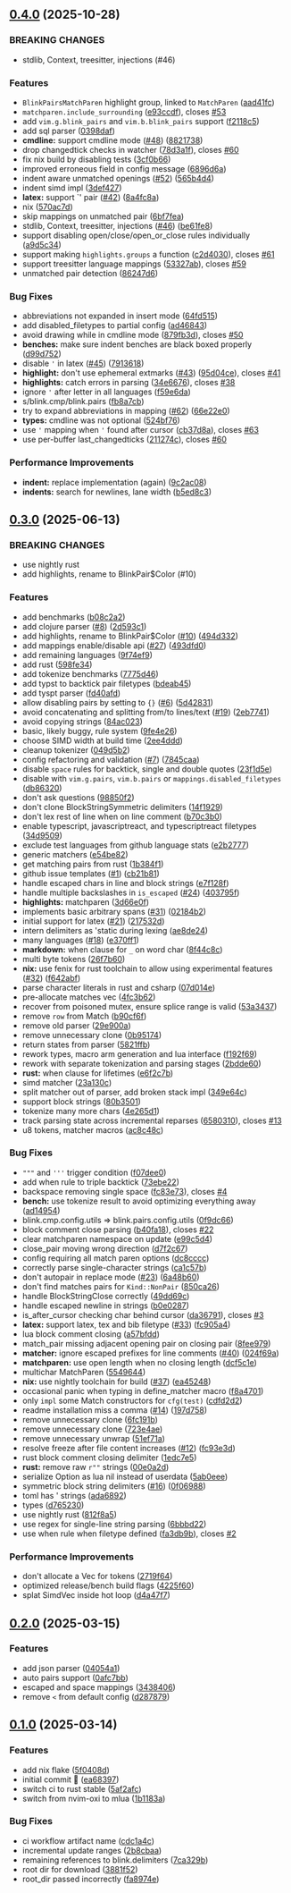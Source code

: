 ## [0.4.0](https://github.com/Saghen/blink.pairs/compare/v0.3.0...v0.4.0) (2025-10-28)

### BREAKING CHANGES

* stdlib, Context, treesitter, injections (#46)

### Features

* `BlinkPairsMatchParen` highlight group, linked to `MatchParen` ([aad41fc](https://github.com/Saghen/blink.pairs/commit/aad41fc3046050c4d415b6aa8187be7908562dcc))
* `matchparen.include_surrounding` ([e93ccdf](https://github.com/Saghen/blink.pairs/commit/e93ccdfa8042afa52f35e07e678869a7f34c6d34)), closes [#53](https://github.com/Saghen/blink.pairs/issues/53)
* add `vim.g.blink_pairs` and `vim.b.blink_pairs` support ([f2118c5](https://github.com/Saghen/blink.pairs/commit/f2118c57dc29417c7ef4d040964bd294acfa532d))
* add sql parser ([0398daf](https://github.com/Saghen/blink.pairs/commit/0398daf94200f2905067677d3ac159b4b305d864))
* **cmdline:** support cmdline mode ([#48](https://github.com/Saghen/blink.pairs/issues/48)) ([8821738](https://github.com/Saghen/blink.pairs/commit/8821738bbbe6bb63ac0669389e5dce917c2ea166))
* drop changedtick checks in watcher ([78d3a1f](https://github.com/Saghen/blink.pairs/commit/78d3a1fd3babbf34f3ce20a01350b4fd3cdd8281)), closes [#60](https://github.com/Saghen/blink.pairs/issues/60)
* fix nix build by disabling tests ([3cf0b66](https://github.com/Saghen/blink.pairs/commit/3cf0b660caf266992d6c62eb1f6049c483b35409))
* improved erroneous field in config message ([6896d6a](https://github.com/Saghen/blink.pairs/commit/6896d6a7558ce9518d9cc202f4c884c6c5346819))
* indent aware unmatched openings ([#52](https://github.com/Saghen/blink.pairs/issues/52)) ([565b4d4](https://github.com/Saghen/blink.pairs/commit/565b4d48a9e29d6fb93560c2cc2db6e1307f22f0))
* indent simd impl ([3def427](https://github.com/Saghen/blink.pairs/commit/3def4273ae9000af9876fb1870c5eb01c813c5b6))
* **latex:** support `' pair ([#42](https://github.com/Saghen/blink.pairs/issues/42)) ([8a4fc8a](https://github.com/Saghen/blink.pairs/commit/8a4fc8af7f322670de936b52effb2de228f0a4df))
* nix ([570ac7d](https://github.com/Saghen/blink.pairs/commit/570ac7d0a6a3bfabfde06d54b7c2d7900a2d6eb5))
* skip mappings on unmatched pair ([6bf7fea](https://github.com/Saghen/blink.pairs/commit/6bf7fea9cbbe0205acc1f5a2b6180f0f210c72df))
* stdlib, Context, treesitter, injections ([#46](https://github.com/Saghen/blink.pairs/issues/46)) ([be61fe8](https://github.com/Saghen/blink.pairs/commit/be61fe8b9d4a9e089cec07fc1803b841167c9c49))
* support disabling open/close/open_or_close rules individually ([a9d5c34](https://github.com/Saghen/blink.pairs/commit/a9d5c34c80672c4577bfa4ddb426ca244c11fdc3))
* support making `highlights.groups` a function ([c2d4030](https://github.com/Saghen/blink.pairs/commit/c2d4030c10e6628de159cbac79a32a70ad746290)), closes [#61](https://github.com/Saghen/blink.pairs/issues/61)
* support treesitter language mappings ([53327ab](https://github.com/Saghen/blink.pairs/commit/53327ab7aa06287010280ea81068f0690dc825f9)), closes [#59](https://github.com/Saghen/blink.pairs/issues/59)
* unmatched pair detection ([86247d6](https://github.com/Saghen/blink.pairs/commit/86247d6d489bb26b3a6b793e8110881703378556))

### Bug Fixes

* abbreviations not expanded in insert mode ([64fd515](https://github.com/Saghen/blink.pairs/commit/64fd5154dbe15e4712007df4e3801c2209ec09a0))
* add disabled_filetypes to partial config ([ad46843](https://github.com/Saghen/blink.pairs/commit/ad468433de0c04d8baf36ee549998c3d4b5ef246))
* avoid drawing while in cmdline mode ([879fb3d](https://github.com/Saghen/blink.pairs/commit/879fb3d76026efd305a686bab1d34f5be67d93ee)), closes [#50](https://github.com/Saghen/blink.pairs/issues/50)
* **benches:** make sure indent benches are black boxed properly ([d99d752](https://github.com/Saghen/blink.pairs/commit/d99d752be1f8df50fef777cd89ad02cf9cf69682))
* disable `'` in latex ([#45](https://github.com/Saghen/blink.pairs/issues/45)) ([7913618](https://github.com/Saghen/blink.pairs/commit/791361857b29163a21af45b85931ca71c9675c71))
* **highlight:** don't use ephemeral extmarks ([#43](https://github.com/Saghen/blink.pairs/issues/43)) ([95d04ce](https://github.com/Saghen/blink.pairs/commit/95d04ce524501affa98503c4d838b8c3a4f49770)), closes [#41](https://github.com/Saghen/blink.pairs/issues/41)
* **highlights:** catch errors in parsing ([34e6676](https://github.com/Saghen/blink.pairs/commit/34e667657804518db914810ebe91836cff0885df)), closes [#38](https://github.com/Saghen/blink.pairs/issues/38)
* ignore `'` after letter in all languages ([f59e6da](https://github.com/Saghen/blink.pairs/commit/f59e6da6a07de4bcdb018038d1c17bbc0ebbd325))
* s/blink.cmp/blink.pairs ([fb8a7cb](https://github.com/Saghen/blink.pairs/commit/fb8a7cbc7a65a8b6feb293ec678a6f6ed96406b6))
* try to expand abbreviations in mapping ([#62](https://github.com/Saghen/blink.pairs/issues/62)) ([66e22e0](https://github.com/Saghen/blink.pairs/commit/66e22e00b2f6ed6217abfceb53f6675f75fafe12))
* **types:** cmdline was not optional ([524bf76](https://github.com/Saghen/blink.pairs/commit/524bf76eae437bf965319bef413ba727729792f4))
* use `'` mapping when `'` found after cursor ([cb37d8a](https://github.com/Saghen/blink.pairs/commit/cb37d8acfd30031084247a4f97038b05bf8501b6)), closes [#63](https://github.com/Saghen/blink.pairs/issues/63)
* use per-buffer last_changedticks ([211274c](https://github.com/Saghen/blink.pairs/commit/211274cd88aef4164b7ccd4f6e5ef523f1ee348d)), closes [#60](https://github.com/Saghen/blink.pairs/issues/60)

### Performance Improvements

* **indent:** replace implementation (again) ([9c2ac08](https://github.com/Saghen/blink.pairs/commit/9c2ac08700f9a6950e6fa56cacbebe8bc640d881))
* **indents:** search for newlines, lane width ([b5ed8c3](https://github.com/Saghen/blink.pairs/commit/b5ed8c31cca3c8a62b12a5c8343752bdf3218d80))

## [0.3.0](https://github.com/Saghen/blink.pairs/compare/v0.2.0...v0.3.0) (2025-06-13)

### BREAKING CHANGES

* use nightly rust
* add highlights, rename to BlinkPair$Color (#10)

### Features

* add benchmarks ([b08c2a2](https://github.com/Saghen/blink.pairs/commit/b08c2a27988c03c74778423c892804e659ac3568))
* add clojure parser ([#8](https://github.com/Saghen/blink.pairs/issues/8)) ([2d593c1](https://github.com/Saghen/blink.pairs/commit/2d593c1e9308483b592b4540f106e89af9d99691))
* add highlights, rename to BlinkPair$Color ([#10](https://github.com/Saghen/blink.pairs/issues/10)) ([494d332](https://github.com/Saghen/blink.pairs/commit/494d33274526e27c83e872de099bfb9dd6a9792e))
* add mappings enable/disable api ([#27](https://github.com/Saghen/blink.pairs/issues/27)) ([493dfd0](https://github.com/Saghen/blink.pairs/commit/493dfd0ddc50fe528865e0b718dffc219ca86f86))
* add remaining languages ([9f74ef9](https://github.com/Saghen/blink.pairs/commit/9f74ef9e99d88df1371149db0b4a7cd6c82f0002))
* add rust ([598fe34](https://github.com/Saghen/blink.pairs/commit/598fe3474f208cdfb67f9bf2d9e8a28d78833517))
* add tokenize benchmarks ([7775d46](https://github.com/Saghen/blink.pairs/commit/7775d46141670b18d6b8c4f54a96e2d040e178b5))
* add typst to backtick pair filetypes ([bdeab45](https://github.com/Saghen/blink.pairs/commit/bdeab4508fc3f91ae1383deb97da288a61168e07))
* add tyspt parser ([fd40afd](https://github.com/Saghen/blink.pairs/commit/fd40afd0914509ce6265c77bbaa9e6398ac10e10))
* allow disabling pairs by setting to `{}` ([#6](https://github.com/Saghen/blink.pairs/issues/6)) ([5d42831](https://github.com/Saghen/blink.pairs/commit/5d4283173ff785aff89b67f870ad722c023afd58))
* avoid concatenating and splitting from/to lines/text ([#19](https://github.com/Saghen/blink.pairs/issues/19)) ([2eb7741](https://github.com/Saghen/blink.pairs/commit/2eb7741166aa5e8753d17d175d6336185fc36e01))
* avoid copying strings ([84ac023](https://github.com/Saghen/blink.pairs/commit/84ac023e112c03be76d7aedcbf8bcd405308bb65))
* basic, likely buggy, rule system ([9fe4e26](https://github.com/Saghen/blink.pairs/commit/9fe4e2668dbf8f3982afe349b535adaacdfe11e1))
* choose SIMD width at build time ([2ee4ddd](https://github.com/Saghen/blink.pairs/commit/2ee4ddd04014e3756bf3b908da067d93a7cc6526))
* cleanup tokenizer ([049d5b2](https://github.com/Saghen/blink.pairs/commit/049d5b254525d7c3af7d4a1fd9ee72e9f4fdc9c6))
* config refactoring and validation ([#7](https://github.com/Saghen/blink.pairs/issues/7)) ([7845caa](https://github.com/Saghen/blink.pairs/commit/7845caace6e9c74706ee4a17e1a7ef1be7d045c6))
* disable `space` rules for backtick, single and double quotes ([23f1d5e](https://github.com/Saghen/blink.pairs/commit/23f1d5ee1594ca059585005dcd2544803d7c2986))
* disable with `vim.g.pairs`, `vim.b.pairs` or `mappings.disabled_filetypes` ([db86320](https://github.com/Saghen/blink.pairs/commit/db863207dd52c9ecec3852f4904cd4db21b496e7))
* don't ask questions ([98850f2](https://github.com/Saghen/blink.pairs/commit/98850f2f8cb45d71a87c1c9b8c7e69d4da4c3440))
* don't clone BlockStringSymmetric delimiters ([14f1929](https://github.com/Saghen/blink.pairs/commit/14f1929ec02522dfa4d5b616c76220b632e6fb2a))
* don't lex rest of line when on line comment ([b70c3b0](https://github.com/Saghen/blink.pairs/commit/b70c3b01241d6f491327b81df7c14daf8957ba15))
* enable typescript, javascriptreact, and typescriptreact filetypes ([34d9509](https://github.com/Saghen/blink.pairs/commit/34d950951850dc5d32001e05b65347b8d589fd6c))
* exclude test languages from github language stats ([e2b2777](https://github.com/Saghen/blink.pairs/commit/e2b277721a72e92e03506292727ca507b4429297))
* generic matchers ([e54be82](https://github.com/Saghen/blink.pairs/commit/e54be8262861ed7bb4707f110fc1fab221dbf27e))
* get matching pairs from rust ([1b384f1](https://github.com/Saghen/blink.pairs/commit/1b384f119533adedc952e4e96c7caa7600740b84))
* github issue templates ([#1](https://github.com/Saghen/blink.pairs/issues/1)) ([cb21b81](https://github.com/Saghen/blink.pairs/commit/cb21b810b78478e6c4f1810f83990af8ef1dcaff))
* handle escaped chars in line and block strings ([e7f128f](https://github.com/Saghen/blink.pairs/commit/e7f128fd2cb18a64c72a5fb3fa85af7e68ef91ca))
* handle multiple backslashes in `is_escaped` ([#24](https://github.com/Saghen/blink.pairs/issues/24)) ([403795f](https://github.com/Saghen/blink.pairs/commit/403795f549910d9bc83d20c91c415bdcb23e3c66))
* **highlights:** matchparen ([3d66e0f](https://github.com/Saghen/blink.pairs/commit/3d66e0f202df33bf54e20dc02f0613684452ad42))
* implements basic arbitrary spans ([#31](https://github.com/Saghen/blink.pairs/issues/31)) ([02184b2](https://github.com/Saghen/blink.pairs/commit/02184b26d7c4df25990564fa91be1eee2c528f63))
* initial support for latex ([#21](https://github.com/Saghen/blink.pairs/issues/21)) ([217532d](https://github.com/Saghen/blink.pairs/commit/217532daa3cdd869e2c838ff1d6808db1bb7b4db))
* intern delimiters as 'static during lexing ([ae8de24](https://github.com/Saghen/blink.pairs/commit/ae8de240908552c66427b8e6857676b873fa413a))
* many languages ([#18](https://github.com/Saghen/blink.pairs/issues/18)) ([e370ff1](https://github.com/Saghen/blink.pairs/commit/e370ff149b7fa21d82ebc634dae2c135eed20668))
* **markdown:** when clause for `_` on word char ([8f44c8c](https://github.com/Saghen/blink.pairs/commit/8f44c8ca4e17db7a2a7d066db7002b082b50c607))
* multi byte tokens ([26f7b60](https://github.com/Saghen/blink.pairs/commit/26f7b6052be8d67546450fa4f18d16931e6752d6))
* **nix:** use fenix for rust toolchain to allow using experimental features ([#32](https://github.com/Saghen/blink.pairs/issues/32)) ([f642abf](https://github.com/Saghen/blink.pairs/commit/f642abf190cb3c595b67934493d0ddffdfb957a8))
* parse character literals in rust and csharp ([07d014e](https://github.com/Saghen/blink.pairs/commit/07d014ec36b727ead8e44fdfeef72e64fa5bf7f1))
* pre-allocate matches vec ([4fc3b62](https://github.com/Saghen/blink.pairs/commit/4fc3b62d00a42cbefd9705e05f87a8cfe5934fbc))
* recover from poisoned mutex, ensure splice range is valid ([53a3437](https://github.com/Saghen/blink.pairs/commit/53a3437c3548283a97409455b57ef9ed0d79dea8))
* remove `row` from Match ([b90cf6f](https://github.com/Saghen/blink.pairs/commit/b90cf6f5d67a05ea24397c123415d33cfe396f80))
* remove old parser ([29e900a](https://github.com/Saghen/blink.pairs/commit/29e900a31348158ed6ec227dc803462fee715634))
* remove unnecessary clone ([0b95174](https://github.com/Saghen/blink.pairs/commit/0b95174eb857fbaae75ab8c0fe7c11a19b4ee5fa))
* return states from parser ([5821ffb](https://github.com/Saghen/blink.pairs/commit/5821ffb3036acada5c6f1383992f8bb4709258b2))
* rework types, macro arm generation and lua interface ([f192f69](https://github.com/Saghen/blink.pairs/commit/f192f69dbd28afb18ed9d8f0d9e1d23437332a4b))
* rework with separate tokenization and parsing stages ([2bdde60](https://github.com/Saghen/blink.pairs/commit/2bdde60d3df466424ed7f7ed1ccb880f52cf6627))
* **rust:** when clause for lifetimes ([e6f2c7b](https://github.com/Saghen/blink.pairs/commit/e6f2c7b84f7fb9650ccf750c7195413774c5ad2b))
* simd matcher ([23a130c](https://github.com/Saghen/blink.pairs/commit/23a130c2ad22a9ab1c0439db5dc03943eac111a4))
* split matcher out of parser, add broken stack impl ([349e64c](https://github.com/Saghen/blink.pairs/commit/349e64c861b92d82c83670212af8e84895164140))
* support block strings ([80b3501](https://github.com/Saghen/blink.pairs/commit/80b35016801efcf5e39201b15e395f0ef1f26d86))
* tokenize many more chars ([4e265d1](https://github.com/Saghen/blink.pairs/commit/4e265d116f160fa885a1a1d5e0a864c63cf8f508))
* track parsing state across incremental reparses ([6580310](https://github.com/Saghen/blink.pairs/commit/6580310f9a2241ce4e28531c309e29e9bfc331ad)), closes [#13](https://github.com/Saghen/blink.pairs/issues/13)
* u8 tokens, matcher macros ([ac8c48c](https://github.com/Saghen/blink.pairs/commit/ac8c48ce37ec8d1909db50c7b28bd07368a33c93))

### Bug Fixes

* `"""` and `'''` trigger condition ([f07dee0](https://github.com/Saghen/blink.pairs/commit/f07dee0174b21196ba328b4ad7a5bce331f7013e))
* add when rule to triple backtick ([73ebe22](https://github.com/Saghen/blink.pairs/commit/73ebe224fd8943aa604fd0b9cb6ca311f86fa9bf))
* backspace removing single space ([fc83e73](https://github.com/Saghen/blink.pairs/commit/fc83e732ffda037c07a7b585833c0e3c81818a04)), closes [#4](https://github.com/Saghen/blink.pairs/issues/4)
* **bench:** use tokenize result to avoid optimizing everything away ([ad14954](https://github.com/Saghen/blink.pairs/commit/ad14954da8849bfda2b08c2f791bca857ee2ed64))
* blink.cmp.config.utils => blink.pairs.config.utils ([0f9dc66](https://github.com/Saghen/blink.pairs/commit/0f9dc663e77bc9d2568caada95caad292fe2db51))
* block comment close parsing ([b40fa18](https://github.com/Saghen/blink.pairs/commit/b40fa1859a45fa55c62233a242fce00f83c30862)), closes [#22](https://github.com/Saghen/blink.pairs/issues/22)
* clear matchparen namespace on update ([e99c5d4](https://github.com/Saghen/blink.pairs/commit/e99c5d4e06946590cdbde77db5ef7008db90befa))
* close_pair moving wrong direction ([d7f2c67](https://github.com/Saghen/blink.pairs/commit/d7f2c67ca998c4c3fdf27f533cfb0d9c0a6343f3))
* config requiring all match paren options ([dc8cccc](https://github.com/Saghen/blink.pairs/commit/dc8cccc703bd9d9400b0f1b469bdbc831c48735f))
* correctly parse single-character strings ([ca1c57b](https://github.com/Saghen/blink.pairs/commit/ca1c57b78b6227a1a30ba8e66ae35f8c9d86b5b0))
* don't autopair in replace mode ([#23](https://github.com/Saghen/blink.pairs/issues/23)) ([6a48b60](https://github.com/Saghen/blink.pairs/commit/6a48b606b7e5d0598991b770e0bc7e388697ad9a))
* don't find matches pairs for `Kind::NonPair` ([850ca26](https://github.com/Saghen/blink.pairs/commit/850ca2613a4be15e2c7bea7d89f1366f0181af00))
* handle BlockStringClose correctly ([49dd69c](https://github.com/Saghen/blink.pairs/commit/49dd69c4673d34e9539c087d5b78c3cb4f5027d2))
* handle escaped newline in strings ([b0e0287](https://github.com/Saghen/blink.pairs/commit/b0e02870eb3e00a4364728cac4eea179f126a2b8))
* is_after_cursor checking char behind cursor ([da36791](https://github.com/Saghen/blink.pairs/commit/da36791a40bad5f1d730aee957bc78e406db07a3)), closes [#3](https://github.com/Saghen/blink.pairs/issues/3)
* **latex:** support latex, tex and bib filetype ([#33](https://github.com/Saghen/blink.pairs/issues/33)) ([fc905a4](https://github.com/Saghen/blink.pairs/commit/fc905a47a4b44b072c7f73c5a63ffb5574f671c5))
* lua block comment closing ([a57bfdd](https://github.com/Saghen/blink.pairs/commit/a57bfdd9522fab770c78709a86f99c90e210f87b))
* match_pair missing adjacent opening pair on closing pair ([8fee979](https://github.com/Saghen/blink.pairs/commit/8fee9792acf092e4aab19aa054a7d2e4b948aa70))
* **matcher:** ignore escaped prefixes for line comments ([#40](https://github.com/Saghen/blink.pairs/issues/40)) ([024f69a](https://github.com/Saghen/blink.pairs/commit/024f69affca6be7a3b4850495224faf0769b6f67))
* **matchparen:** use open length when no closing length ([dcf5c1e](https://github.com/Saghen/blink.pairs/commit/dcf5c1efdbbceae55fbb8f0fd63b9df9a8da75c3))
* multichar MatchParen ([5549644](https://github.com/Saghen/blink.pairs/commit/554964403213b13e69b6813689a25fa834923222))
* **nix:** use nightly toolchain for build ([#37](https://github.com/Saghen/blink.pairs/issues/37)) ([ea45248](https://github.com/Saghen/blink.pairs/commit/ea4524806fa32b5a1fa28861af8f158a2ca4412b))
* occasional panic when typing in define_matcher macro ([f8a4701](https://github.com/Saghen/blink.pairs/commit/f8a4701e448dae715a24e570770abcbe25cdd0e8))
* only `impl` some Match constructors for `cfg(test)` ([cdfd2d2](https://github.com/Saghen/blink.pairs/commit/cdfd2d21f2c673c9cf01b77eef423b334df9e8fa))
* readme installation miss a comma ([#14](https://github.com/Saghen/blink.pairs/issues/14)) ([197d758](https://github.com/Saghen/blink.pairs/commit/197d7584a72500de537388ea684ad806fc5130a0))
* remove unnecessary clone ([6fc191b](https://github.com/Saghen/blink.pairs/commit/6fc191b76dc7a30a657d89196b98f280ffd35958))
* remove unnecessary clone ([723e4ae](https://github.com/Saghen/blink.pairs/commit/723e4aedcd25684de040ea87fe4bbef939326ecf))
* remove unnecessary unwrap ([51ef71a](https://github.com/Saghen/blink.pairs/commit/51ef71a4157cd29823a8ba592f98fc13e96ba817))
* resolve freeze after file content increases ([#12](https://github.com/Saghen/blink.pairs/issues/12)) ([fc93e3d](https://github.com/Saghen/blink.pairs/commit/fc93e3d4d736d666c09d09108b3b853af1817aea))
* rust block comment closing delimiter ([1edc7e5](https://github.com/Saghen/blink.pairs/commit/1edc7e5e25660227701a0fa827b8a1583853c08a))
* **rust:** remove raw `r""` strings ([00e0a2d](https://github.com/Saghen/blink.pairs/commit/00e0a2d939513faccbada2b062fb0cb277af7da5))
* serialize Option as lua nil instead of userdata ([5ab0eee](https://github.com/Saghen/blink.pairs/commit/5ab0eee3d62c593d8b7f68fc9550a3b163598a98))
* symmetric block string delimiters ([#16](https://github.com/Saghen/blink.pairs/issues/16)) ([0f06988](https://github.com/Saghen/blink.pairs/commit/0f069883e4a4a6bc5cdd8a29a67ca88a9b8014e4))
* toml has ' strings ([ada6892](https://github.com/Saghen/blink.pairs/commit/ada689258a49992975faa307312cbd13488a941c))
* types ([d765230](https://github.com/Saghen/blink.pairs/commit/d76523095c8311c10de270557c881ec175ed1922))
* use nightly rust ([812f8a5](https://github.com/Saghen/blink.pairs/commit/812f8a526b899392522ec29c7e504b3b7488e562))
* use regex for single-line string parsing ([6bbbd22](https://github.com/Saghen/blink.pairs/commit/6bbbd227a025d04cbbc82df234cde93db3f704e4))
* use when rule when filetype defined ([fa3db9b](https://github.com/Saghen/blink.pairs/commit/fa3db9b788a8691f686881d301c40aa1abf8812c)), closes [#2](https://github.com/Saghen/blink.pairs/issues/2)

### Performance Improvements

* don't allocate a Vec for tokens ([2719f64](https://github.com/Saghen/blink.pairs/commit/2719f64df602a11f87ea94e8e5b0193b3c7ebc8b))
* optimized release/bench build flags ([4225f60](https://github.com/Saghen/blink.pairs/commit/4225f60642da74a3880f15354f4ba0546a053c04))
* splat SimdVec inside hot loop ([d4a47f7](https://github.com/Saghen/blink.pairs/commit/d4a47f714821ac442af0631c5242c64e6da430e8))

## [0.2.0](https://github.com/Saghen/blink.pairs/compare/v0.1.0...v0.2.0) (2025-03-15)

### Features

* add json parser ([04054a1](https://github.com/Saghen/blink.pairs/commit/04054a12444eb6605467c50f4ae21315bbc8b407))
* auto pairs support ([0afc7bb](https://github.com/Saghen/blink.pairs/commit/0afc7bb0f756a93dc65647634a2202652a46a5e2))
* escaped and space mappings ([3438406](https://github.com/Saghen/blink.pairs/commit/3438406fc1cfb9a3ada5c46b1c408faf49e9e29c))
* remove `<` from default config ([d287879](https://github.com/Saghen/blink.pairs/commit/d287879f4763a5e04391088e5d7266b949277c25))

## [0.1.0](https://github.com/Saghen/blink.pairs/compare/ea6839761ae64eecebe191363760812bb9a31824...v0.1.0) (2025-03-14)

### Features

* add nix flake ([5f0408d](https://github.com/Saghen/blink.pairs/commit/5f0408d7ca9fc6aff9089b2ec74d34d35c129557))
* initial commit :crab: ([ea68397](https://github.com/Saghen/blink.pairs/commit/ea6839761ae64eecebe191363760812bb9a31824))
* switch ci to rust stable ([5af2afc](https://github.com/Saghen/blink.pairs/commit/5af2afc1282e687ffd50485b58fe6dc718ac26f0))
* switch from nvim-oxi to mlua ([1b1183a](https://github.com/Saghen/blink.pairs/commit/1b1183ad661b4379f5d89c6b4ab1339a8cfc1bb1))

### Bug Fixes

* ci workflow artifact name ([cdc1a4c](https://github.com/Saghen/blink.pairs/commit/cdc1a4c56e2940624a9581722fcbf5d7c5995079))
* incremental update ranges ([2b8cbaa](https://github.com/Saghen/blink.pairs/commit/2b8cbaa40755966b64eaaf1d4e1487bc7e0140fe))
* remaining references to blink.delimiters ([7ca329b](https://github.com/Saghen/blink.pairs/commit/7ca329bf9a99fc35437975ab1515f81d82086fc2))
* root dir for download ([3881f52](https://github.com/Saghen/blink.pairs/commit/3881f5235c1f1c4d66c6acea1c46cea66c7b874a))
* root_dir passed incorrectly ([fa8974e](https://github.com/Saghen/blink.pairs/commit/fa8974e771f62e52884ccdfe1c5d5ecaacf2e72b))
